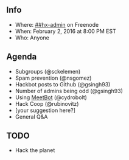 ## Info
* Where: [##hx-admin](https://kiwiirc.com/client/chat.freenode.net/##hx-admin) on Freenode
* When: February 2, 2016 at 8:00 PM EST
* Who: Anyone

## Agenda
* Subgroups (@sckelemen)
* Spam prevention (@nsgomez)
* Hackbot posts to Github (@gsingh93)
* Number of admins being odd (@gsingh93)
* Using [MeetBot](https://wiki.debian.org/MeetBot) (@cydrobolt)
* Hack Coop (@rubinovitz)
* [your suggestion here?]
* General Q&A

## TODO
* Hack the planet
